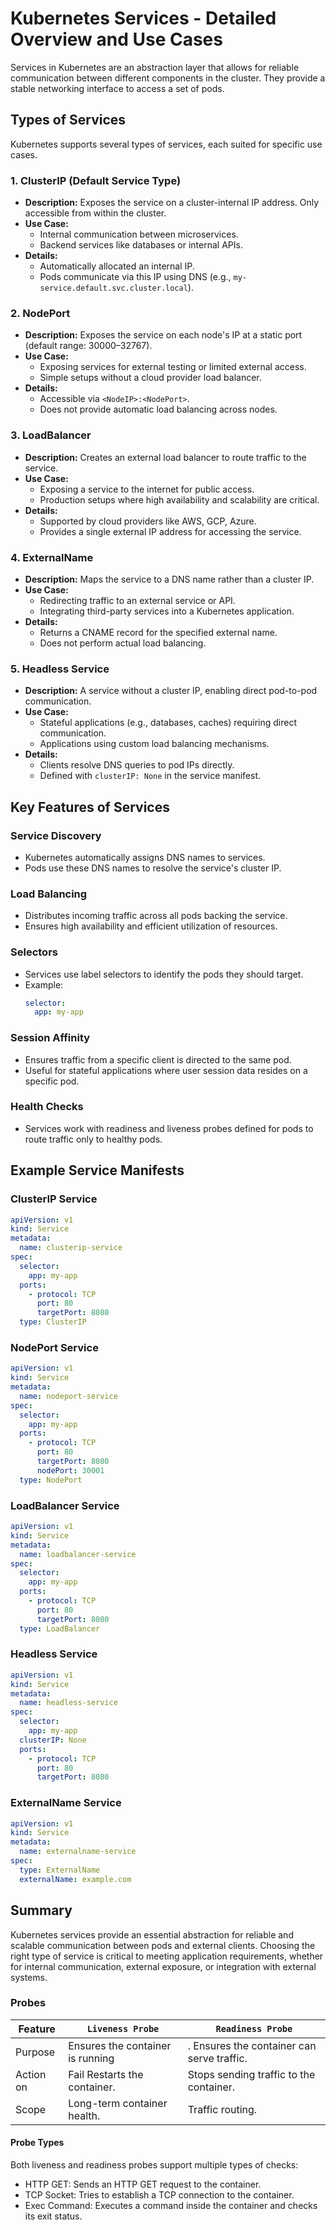 # Kubernetes Services - Detailed Overview and Use Cases

Services in Kubernetes are an abstraction layer that allows for reliable communication between different components in the cluster. They provide a stable networking interface to access a set of pods.

## **Types of Services**
Kubernetes supports several types of services, each suited for specific use cases.

### **1. ClusterIP (Default Service Type)**
- **Description:** Exposes the service on a cluster-internal IP address. Only accessible from within the cluster.
- **Use Case:**
  - Internal communication between microservices.
  - Backend services like databases or internal APIs.
- **Details:**
  - Automatically allocated an internal IP.
  - Pods communicate via this IP using DNS (e.g., `my-service.default.svc.cluster.local`).

### **2. NodePort**
- **Description:** Exposes the service on each node's IP at a static port (default range: 30000–32767).
- **Use Case:**
  - Exposing services for external testing or limited external access.
  - Simple setups without a cloud provider load balancer.
- **Details:**
  - Accessible via `<NodeIP>:<NodePort>`.
  - Does not provide automatic load balancing across nodes.

### **3. LoadBalancer**
- **Description:** Creates an external load balancer to route traffic to the service.
- **Use Case:**
  - Exposing a service to the internet for public access.
  - Production setups where high availability and scalability are critical.
- **Details:**
  - Supported by cloud providers like AWS, GCP, Azure.
  - Provides a single external IP address for accessing the service.

### **4. ExternalName**
- **Description:** Maps the service to a DNS name rather than a cluster IP.
- **Use Case:**
  - Redirecting traffic to an external service or API.
  - Integrating third-party services into a Kubernetes application.
- **Details:**
  - Returns a CNAME record for the specified external name.
  - Does not perform actual load balancing.

### **5. Headless Service**
- **Description:** A service without a cluster IP, enabling direct pod-to-pod communication.
- **Use Case:**
  - Stateful applications (e.g., databases, caches) requiring direct communication.
  - Applications using custom load balancing mechanisms.
- **Details:**
  - Clients resolve DNS queries to pod IPs directly.
  - Defined with `clusterIP: None` in the service manifest.

## **Key Features of Services**

### **Service Discovery**
- Kubernetes automatically assigns DNS names to services.
- Pods use these DNS names to resolve the service's cluster IP.

### **Load Balancing**
- Distributes incoming traffic across all pods backing the service.
- Ensures high availability and efficient utilization of resources.

### **Selectors**
- Services use label selectors to identify the pods they should target.
- Example: 
  ```yaml
  selector:
    app: my-app
  ```

### **Session Affinity**
- Ensures traffic from a specific client is directed to the same pod.
- Useful for stateful applications where user session data resides on a specific pod.

### **Health Checks**
- Services work with readiness and liveness probes defined for pods to route traffic only to healthy pods.

## **Example Service Manifests**

### **ClusterIP Service**
```yaml
apiVersion: v1
kind: Service
metadata:
  name: clusterip-service
spec:
  selector:
    app: my-app
  ports:
    - protocol: TCP
      port: 80
      targetPort: 8080
  type: ClusterIP
```

### **NodePort Service**
```yaml
apiVersion: v1
kind: Service
metadata:
  name: nodeport-service
spec:
  selector:
    app: my-app
  ports:
    - protocol: TCP
      port: 80
      targetPort: 8080
      nodePort: 30001
  type: NodePort
```

### **LoadBalancer Service**
```yaml
apiVersion: v1
kind: Service
metadata:
  name: loadbalancer-service
spec:
  selector:
    app: my-app
  ports:
    - protocol: TCP
      port: 80
      targetPort: 8080
  type: LoadBalancer
```

### **Headless Service**
```yaml
apiVersion: v1
kind: Service
metadata:
  name: headless-service
spec:
  selector:
    app: my-app
  clusterIP: None
  ports:
    - protocol: TCP
      port: 80
      targetPort: 8080
```

### **ExternalName Service**
```yaml
apiVersion: v1
kind: Service
metadata:
  name: externalname-service
spec:
  type: ExternalName
  externalName: example.com
```

## **Summary**
Kubernetes services provide an essential abstraction for reliable and scalable communication between pods and external clients. Choosing the right type of service is critical to meeting application requirements, whether for internal communication, external exposure, or integration with external systems.

### Probes
| Feature	|`Liveness Probe`|	`Readiness Probe`|
|---------|----------------|-------------------|
| Purpose|	Ensures the container is running|.	Ensures the container can serve traffic.|
| Action on| Fail	Restarts the container.|	Stops sending traffic to the container.|
| Scope |	Long-term container health.|	Traffic routing.|

#### Probe Types
Both liveness and readiness probes support multiple types of checks:
- HTTP GET:
  Sends an HTTP GET request to the container.
- TCP Socket:
  Tries to establish a TCP connection to the container.
- Exec Command:
  Executes a command inside the container and checks its exit status.
